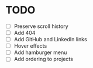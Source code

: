 # TODO

- [ ] Preserve scroll history
- [ ] Add 404
- [ ] Add GitHub and LinkedIn links
- [ ] Hover effects
- [ ] Add hamburger menu
- [ ] Add ordering to projects
